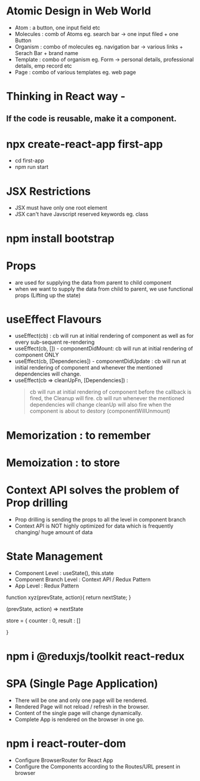 # Atomic Design in Web World

- Atom : a button, one input field etc
- Molecules : comb of Atoms eg. search bar -> one input filed + one Button
- Organism : combo of molecules eg. navigation bar -> various links + Serach Bar + brand name
- Template : combo of organism eg. Form -> personal details, professional details, emp record etc
- Page : combo of various templates eg. web page

# Thinking in React way -

## If the code is reusable, make it a component.

# npx create-react-app first-app

- cd first-app
- npm run start

# JSX Restrictions

- JSX must have only one root element
- JSX can't have Javscript reserved keywords eg. class

# npm install bootstrap

# Props

- are used for supplying the data from parent to child component
- when we want to supply the data from child to parent, we use functional props (Lifting up the state)

# useEffect Flavours

- useEffect(cb) : cb will run at initial rendering of component as well as for every sub-sequent re-rendering
- useEffect(cb, []) - componentDidMount: cb will run at initial rendering of component ONLY
- useEffect(cb, [Dependencies]) - componentDidUpdate : cb will run at initial rendering of component and whenever the mentioned dependencies will change.
- useEffect(cb => cleanUpFn, [Dependencies]) :
  > cb will run at initial rendering of component
  > before the callback is fired, the Cleanup will fire.
  > cb will run whenever the mentioned dependencies will change
  > cleanUp will also fire when the component is about to destory (componentWillUnmount)

# Memorization : to remember

# Memoization : to store

# Context API solves the problem of Prop drilling

- Prop drilling is sending the props to all the level in component branch
- Context API is NOT highly optimized for data which is frequently changing/ huge amount of data

# State Management

- Component Level : useState(), this.state
- Component Branch Level : Context API / Redux Pattern
- App Level : Redux Pattern

function xyz(prevState, action){
return nextState;
}

(prevState, action) => nextState

store = {
counter : 0,
result : []

}

# npm i @reduxjs/toolkit react-redux

# SPA (Single Page Application)

- There will be one and only one page will be rendered.
- Rendered Page will not reload / refresh in the browser.
- Content of the single page will change dynamically.
- Complete App is rendered on the browser in one go.

# npm i react-router-dom

- Configure BrowserRouter for React App
- Configure the Components according to the Routes/URL present in browser

